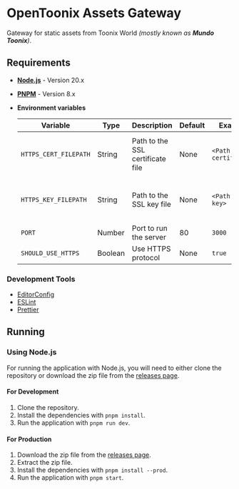 # OpenToonix Assets Gateway

Gateway for static assets from Toonix World _(mostly known as **Mundo Toonix**)_.

## Requirements

- **[Node.js](https://nodejs.org/en)** - Version 20.x
- **[PNPM](https://pnpm.io/)** - Version 8.x
- **Environment variables**

    | Variable              | Type    | Description                      | Default | Example                     | Required                                                               |
    | --------------------- | ------- | -------------------------------- | ------- | --------------------------- | ---------------------------------------------------------------------- |
    | `HTTPS_CERT_FILEPATH` | String  | Path to the SSL certificate file | None    | `<Path to SSL certificate>` | Yes, when the environment variable `SHOULD_USE_HTTPS` is set to `true` |
    | `HTTPS_KEY_FILEPATH`  | String  | Path to the SSL key file         | None    | `<Path to SSL key>`         | Yes, when the environment variable `SHOULD_USE_HTTPS` is set to `true` |
    | `PORT`                | Number  | Port to run the server           | 80      | `3000`                      | No                                                                     |
    | `SHOULD_USE_HTTPS`    | Boolean | Use HTTPS protocol               | None    | `true`                      | No                                                                     |

### Development Tools

- [EditorConfig](https://editorconfig.org/)
- [ESLint](https://eslint.org/)
- [Prettier](https://prettier.io/)

## Running

### Using Node.js

For running the application with Node.js,
you will need to either clone the repository
or download the zip file from the [releases page](https://github.com/OpenToonix/OpenToonix-Assets-Gateway/releases).

#### For Development

1. Clone the repository.
2. Install the dependencies with `pnpm install`.
3. Run the application with `pnpm run dev`.

#### For Production

1. Download the zip file from the [releases page](https://github.com/OpenToonix/OpenToonix-Assets-Gateway/releases).
2. Extract the zip file.
3. Install the dependencies with `pnpm install --prod`.
4. Run the application with `pnpm start`.

